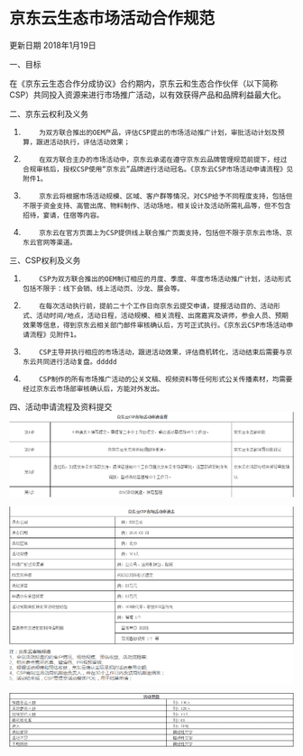 # 京东云生态市场活动合作规范

更新日期 2018年1月19日

 

一、目标

在《京东云生态合作分成协议》合约期内，京东云和生态合作伙伴（以下简称CSP）共同投入资源来进行市场推广活动，以有效获得产品和品牌利益最大化。

 

二、京东云权利及义务

1.         为双方联合推出的OEM产品，评估CSP提出的市场活动推广计划，审批活动计划及预算，跟进活动执行，评估活动效果；

2.         在双方联合主办的市场活动中，京东云承诺在遵守京东云品牌管理规范前提下，经过合规审核后，授权CSP使用“京东云”品牌进行活动冠名。《京东云CSP市场活动申请流程》见附件1。

3.         京东云将根据市场活动规模、区域、客户群等情况，对CSP给予不同程度支持，包括但不限于资金支持、高管出席、物料制作、活动场地，相关设计及活动所需礼品等，但不包含招待，宴请，住宿等内容。

4.         京东云在官方页面上为CSP提供线上联合推广页面支持，包括但不限于京东云市场、京东云官网等渠道。

 

三、CSP权利及义务

1.         CSP为双方联合推出的OEM制订相应的月度、季度、年度市场活动推广计划，活动形式包括不限于：线下会销、线上活动页、沙龙、展会等。

2.         在每次活动执行前，提前二十个工作日向京东云提交申请，提报活动目的、活动形式、活动时间/地点，活动日程，活动规模、相关流程、出席嘉宾及讲师，参会人员、预期效果等信息，得到京东云相关部门邮件审核确认后，方可正式执行。《京东云CSP市场活动申请流程》见附件1。

3.         CSP主导并执行相应的市场活动，跟进活动效果，评估商机转化，活动结束后需要与京东云共同进行活动复盘。ddddd 

4.         CSP制作的所有市场推广活动的公关文稿、视频资料等任何形式公关传播素材，均需要经过京东云市场部审核确认后，方能对外发出。

四、活动申请流程及资料提交
![image](https://github.com/jdcloudcom/cn/blob/edit/documentation/Marketplace/Marketplace/MarketPlace-Image/1.png)

![image](https://github.com/jdcloudcom/cn/blob/edit/documentation/Marketplace/Marketplace/MarketPlace-Image/2.png)

![image](https://github.com/jdcloudcom/cn/blob/edit/documentation/Marketplace/Marketplace/MarketPlace-Image/3.png)

